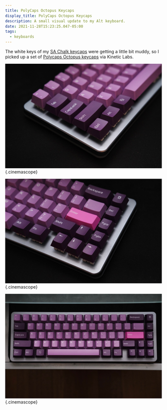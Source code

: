 ```yaml
---
title: PolyCaps Octopus Keycaps
display_title: PolyCaps Octopus Keycaps
description: A small visual update to my Alt keyboard.
date: 2021-11-28T15:23:25.047-05:00
tags:
  - keyboards
---
```


The white keys of my [SA Chalk keycaps](/posts/drop-alt-a-keyboard-makeover/) were getting a little bit muddy, so I picked up a set of [Polycaps Octopus keycaps](https://kineticlabs.store/keycaps/polycaps/octopus-pbt) via Kinetic Labs.

![Closeup of the left side of a keyboard.](polycaps-octopus-1.jpg){.cinemascope}

![Closeup of the right side of a keyboard.](polycaps-octopus-2.jpg){.cinemascope}

![Top-down view of a keyboard.](polycaps-octopus-3.jpg){.cinemascope}

